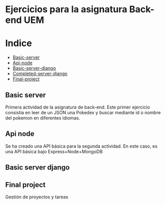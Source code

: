 # Ejercicios para la asignatura Back-end UEM

# Indice

- [Basic-server](#basic-server)
- [Api-node](#api-node)
- [Basic-server-django](#basic-server-django)
- [Completed-server-django](#completed-server-django)
- [Final-project](#final-project)

## Basic server

Primera actividad de la asignatura de back-end. Este primer ejercicio consistía en leer de un JSON una Pokedex y buscar mediante id o nombre del pokemon en diferentes idiomas.

## Api node

Se ha creado una API básica para la segunda actividad. En este caso, es una API básica bajo Express+Node+MongoDB

## Basic server django

## Final project

Gestión de proyectos y tareas
